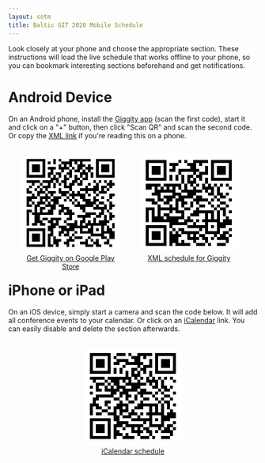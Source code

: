 ```yaml
---
layout: sotm
title: Baltic GIT 2020 Mobile Schedule
---
```

<style>
    .onepane img, .pane img { width: 200px; height: 200px; }
    .twopane, .onepane { margin-top: 2em; }
    .pane.left { float: left; width: 40%; }
    .onepane, .pane {
        padding: 0 5%;
        text-align: center;
        min-width: 200px;
    }
</style>

Look closely at your phone and choose the appropriate section. These instructions will load
the live schedule that works offline to your phone, so you can bookmark interesting sections
beforehand and get notifications.

# Android Device

On an Android phone, install the [Giggity app](https://play.google.com/store/apps/details?id=net.gaast.giggity)
(scan the first code), start it and click on a "+" button, then click "Scan QR" and scan the second code.
Or copy the [XML link](schedule/baltic20.xml) if you're reading this on a phone.

<div class="twopane">
    <div class="pane left">
        <img src="img/giggity.png" alt="QR code for the Giggity Android app"><br>
        <a href="https://play.google.com/store/apps/details?id=net.gaast.giggity">Get Giggity on Google Play Store</a>
    </div>
    <div class="pane right">
        <img src="img/giggity_xml_qr.png" alt="QR code for Giggity XML schedule"><br>
        <a href="schedule/baltic20.xml">XML schedule for Giggity</a>
    </div>
</div>

# iPhone or iPad

On an iOS device, simply start a camera and scan the code below. It will add
all conference events to your calendar. Or click on an [iCalendar](schedule/baltic20.ics)
link. You can easily disable and delete the section afterwards.

<div class="onepane">
    <img src="img/ical_qr.png" alt="QR code for iCalendar schedule"><br>
    <a href="schedule/baltic20.ics">iCalendar schedule</a>
</div>
